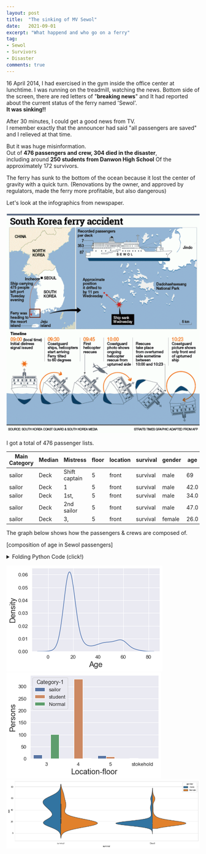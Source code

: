```yaml
---
layout: post
title:  "The sinking of MV Sewol"
date:   2021-09-01
excerpt: "What happend and who go on a ferry"
tag:
- Sewol
- Survivors
- Disaster
comments: true
---
```


16 April 2014, I had exercised in the gym inside the office center at lunchtime. 
I was running on the treadmill, watching the news.
Bottom side of the screen, there are red letters of "**breaking news**" and It had reported about the current status of the ferry named 'Sewol'.    
**It was sinking!!**

After 30 minutes, I could get a good news from TV.  
I remember exactly that the announcer had said "all passengers are saved" and I relieved at that time.   

But it was huge misinformation.    
Out of **476 passengers and crew, 304 died in the disaster**,    
including around **250 students from Danwon High School** Of the approximately 172 survivors.   

The ferry has sunk to the bottom of the ocean because it lost the center of gravity with a quick turn.
(Renovations by the owner, and approved by regulators, made the ferry more profitable, but also dangerous)    

Let's look at the infographics from newspaper. 

![png](../assets/img/Sewol.png)

I got a total of 476 passenger lists. 

|Main Category|Median|Mistress|floor|location|survival|gender|age|
|---|---|---|---|---|---|---|---|
|sailor|Deck|Shift captain|5|front|survival|male|69|
|sailor|Deck|1|5|front|survival|male|42.0|
|sailor|Deck|1st,|5|front|survival|male|34.0|
|sailor|Deck|2nd sailor|5|front|survival|male|47.0|
|sailor|Deck|3,|5|front|survival|female|26.0|



The graph below shows how the passengers & crews are composed of.   

[composition of age in Sewol passengers]
<details>
<summary>Folding Python Code (click!)</summary>
<div markdown="1">

```python
import numpy as np # linear algebra
import pandas as pd # data processing, CSV file I/O (e.g. pd.read_csv)
import seaborn as sns
import matplotlib.pyplot as plt
import matplotlib as mpl
import googletrans
from googletrans import Translator
Sewol_kr = pd.read_csv('./sewol.csv',encoding='utf-8')
translator = Translator()
# make a deep copy of the data frame
Sewol = Sewol_kr.copy()
# translate columns' name using rename function
Sewol.rename(columns=lambda x: translator.translate(x).text, inplace=True)
Sewol['gender'] = np.where(pd.notnull(Sewol['gender']),Sewol['gender'],Sewol['Gender estimation'])
Sewol = Sewol.drop(['Gender estimation'],axis=1)
Sewol = Sewol.iloc[:,:7]
translations = {}
for column in Sewol.columns:
    # unique elements of the column
    unique_elements = Sewol[column].unique()
    for element in unique_elements:
        # add translation to the dictionary
        translations[element] = translator.translate(element).text
Sewol.replace(translations, inplace = True)
Sewol['age'] = Sewol_kr['나이']
Sewol.rename(columns = {'Lifewater' : 'survival'}, inplace = True)
Sewol['Main Category'] = Sewol['Main Category'].replace('Funnel','student')
sns.kdeplot(Sewol['age'])

```

</div>
</details>

![png](../assets/img/sewol_output_2.png)
![png](../assets/img/sewol_output_1.png)
![png](../assets/img/sewol_output_3.png)